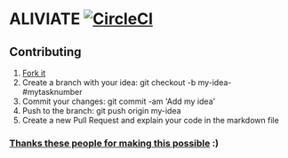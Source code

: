 # ALIVIATE [![CircleCI](https://circleci.com/gh/fmauricios/aliviate.svg?style=svg&circle-token=80196cc6e9915a0614d47f20a55538b61180551d)](https://circleci.com/gh/fmauricios/aliviate)

## Contributing

1. [Fork it](https://github.com/fmauricios/aliviate)
2. Create a branch with your idea: git checkout -b my-idea-#mytasknumber
3. Commit your changes: git commit -am 'Add my idea'
4. Push to the branch: git push origin my-idea
5. Create a new Pull Request and explain your code in the markdown file


### [Thanks these people for making this possible](https://github.com/fmauricios/aliviate/graphs/contributors) :)
